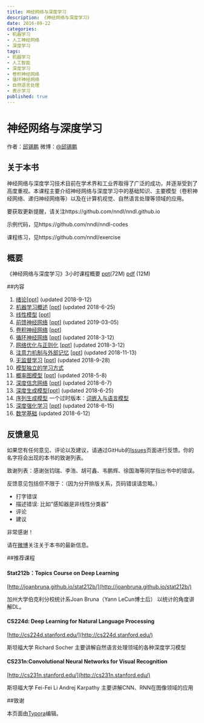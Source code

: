 ```yaml
---
title: 神经网络与深度学习
description: 《神经网络与深度学习》
date: 2016-09-22
categories:
- 机器学习
- 人工神经网络
- 深度学习
tags:
- 机器学习
- 人工智能
- 深度学习
- 卷积神经网络
- 循环神经网络
- 自然语言处理
- 表示学习
published: true
---
```

# 神经网络与深度学习
作者：[邱锡鹏](http://nlp.fudan.edu.cn/xpqiu)  微博：[@邱锡鹏](http://weibo.com/xpqiu)
## 关于本书

神经网络与深度学习技术目前在学术界和工业界取得了广泛的成功，并逐渐受到了高度重视。本课程主要介绍神经网络与深度学习中的基础知识、主要模型（卷积神经网络、递归神经网络等）以及在计算机视觉、自然语言处理等领域的应用。

要获取更新提醒，请关注https://github.com/nndl/nndl.github.io

示例代码，见https://github.com/nndl/nndl-codes

课程练习，见https://github.com/nndl/exercise

## 概要

《神经网络与深度学习》3小时课程概要  [ppt](./ppt/神经网络与深度学习-3小时.pptx)(72M)   [pdf](./ppt/神经网络与深度学习-3小时.pdf) (12M) 

##内容

1. [绪论](chap-绪论.pdf)[[ppt](./ppt/chap-绪论.pptx)] (updated 2018-9-12)
2. [机器学习概述](chap-机器学习概述.pdf)  [[ppt](./ppt/chap-机器学习概述.pptx)] (updated 2018-6-25)
3. [线性模型](chap-线性模型.pdf) [[ppt](./ppt/chap-线性模型.pptx)] 
4. [前馈神经网络](chap-前馈神经网络.pdf) [[ppt](./ppt/chap-前馈神经网络.pptx)] (updated 2019-03-05)
5. [卷积神经网络](chap-卷积神经网络.pdf) [[ppt](./ppt/chap-卷积神经网络.pptx)]
6. [循环神经网络](chap-循环神经网络.pdf) [[ppt](./ppt/chap-循环神经网络.pptx)]   (updated 2018-3-12)
7. [网络优化与正则化](chap-网络优化与正则化.pdf)  [[ppt](./ppt/chap-网络优化与正则化.pptx)]  (updated 2018-3-12)
8. [注意力机制与外部记忆](chap-注意力机制与外部记忆.pdf) [[ppt](./ppt/chap-注意力机制与外部记忆.pptx)] (updated 2018-11-13)
9. [无监督学习](chap-无监督学习.pdf) [[ppt](./ppt/chap-无监督学习.pptx)] (updated 2018-9-28)
10. [模型独立的学习方式](chap-模型独立的学习方式.pdf)
11. [概率图模型](chap-概率图模型.pdf) [[ppt](./ppt/chap-概率图模型.pptx)] (updated 2018-5-8)
12. [深度信念网络](chap-深度信念网络.pdf) [[ppt](./ppt/chap-深度信念网络.pptx)] (updated 2018-6-7)
13. [深度生成模型](chap-深度生成模型.pdf)[[ppt](./ppt/chap-深度生成模型.pptx)] (updated 2018-6-25)
14. [序列生成模型](chap-序列生成模型.pdf)    一个过时版本：[词嵌入与语言模型](chap-语言模型与词嵌入.pdf)
15. [深度强化学习](chap-深度强化学习.pdf)  [[ppt](./ppt/chap-深度强化学习.pptx)] (updated 2018-6-15)
16. [数学基础](chap-数学基础.pdf)  (updated 2018-6-12)


## 反馈意见

如果您有任何意见、评论以及建议，请通过GitHub的[Issues](https://github.com/nndl/nndl.github.io/issues)页面进行反馈。你的名字将会出现的本书的致谢列表。

致谢列表：感谢张钧瑞、李浩、胡可鑫、韦鹏辉、徐国海等同学指出书中的错误。

反馈意见包括但不限于：（因为分开排版关系，页码错误请忽略。）

* 打字错误
* 描述错误: 比如“感知器是非线性分类器”
* 评论
* 建议

非常感谢！

请在[微博](http://weibo.com/xpqiu/home?wvr=5)关注关于本书的最新信息。



##推荐课程

#### Stat212b：Topics Course on Deep Learning

[http://joanbruna.github.io/stat212b/](http://joanbruna.github.io/stat212b/)

加州大学伯克利分校统计系Joan Bruna（Yann LeCun博士后）
 以统计的角度讲解DL。

#### CS224d: Deep Learning for Natural Language Processing

[http://cs224d.stanford.edu/](http://cs224d.stanford.edu/)

斯坦福大学 Richard Socher
 主要讲解自然语言处理领域的各种深度学习模型

#### CS231n:Convolutional Neural Networks for Visual Recognition

[http://cs231n.stanford.edu/](http://cs231n.stanford.edu/)

斯坦福大学 Fei-Fei Li Andrej Karpathy
 主要讲解CNN、RNN在图像领域的应用



##致谢

本页面由[Typora](http://www.typora.io/)编辑。

